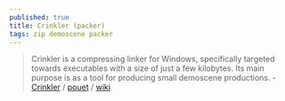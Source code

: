 ```yaml
---
published: true
title: Crinkler (packer)
tags: zip demoscene packer
---
```

> Crinkler is a compressing linker for Windows, specifically targeted towards executables with a size of just a few kilobytes. Its main purpose is as a tool for producing small demoscene productions. - [Crinkler](https://github.com/runestubbe/Crinkler) / [pouet](http://www.pouet.net/prod.php?which=18158) / [wiki](https://in4k.github.io/wiki/crinkler)
